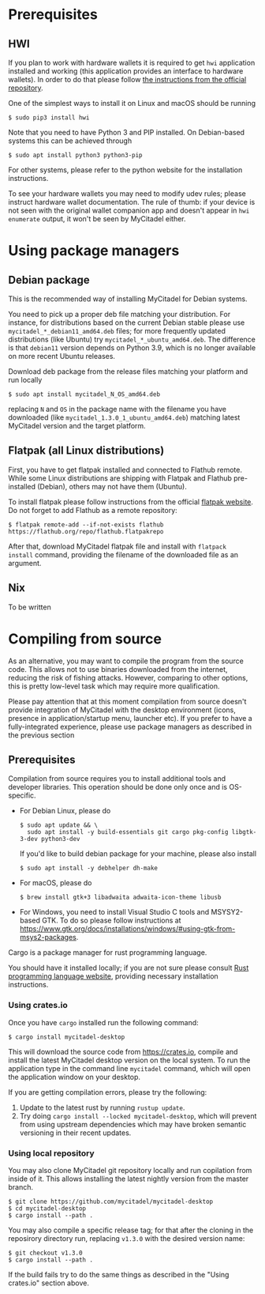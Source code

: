 Prerequisites
=============

## HWI

If you plan to work with hardware wallets it is required to get `hwi`
application installed and working (this application provides an 
interface to hardware wallets). In order to do that please follow 
[the instructions from the official repository][hwi].

One of the simplest ways to install it on Linux and macOS should be 
running
```console
$ sudo pip3 install hwi
```

Note that you need to have Python 3 and PIP installed. On Debian-based
systems this can be achieved through
```console
$ sudo apt install python3 python3-pip
```
For other systems, please refer to the python website for the 
installation instructions.

To see your hardware wallets you may need to modify udev rules; please
instruct hardware wallet documentation. The rule of thumb: if your device
is not seen with the original wallet companion app and doesn't appear in
`hwi enumerate` output, it won't be seen by MyCitadel either.


Using package managers
======================

## Debian package

This is the recommended way of installing MyCitadel for Debian systems.

You need to pick up a proper deb file matching your distribution. For
instance, for distributions based on the current Debian stable please
use `mycitadel_*_debian11_amd64.deb` files; for more frequently updated
distributions (like Ubuntu) try `mycitadel_*_ubuntu_amd64.deb`. The
difference is that `debian11` version depends on Python 3.9, which is no
longer available on more recent Ubuntu releases.

Download deb package from the release files matching your platform and run 
locally
```console
$ sudo apt install mycitadel_N_OS_amd64.deb
```
replacing `N` and `OS` in the package name with the filename you have 
downloaded (like `mycitadel_1.3.0_1_ubuntu_amd64.deb`) matching latest 
MyCitadel version and the target platform.


## Flatpak (all Linux distributions)

First, you have to get flatpak installed and connected to Flathub remote. 
While some Linux distributions are shipping with Flatpak and Flathub 
pre-installed (Debian), others may not have them (Ubuntu).

To install flatpak please follow instructions from the official 
[flatpak website](https://flatpak.org/setup/). Do not forget to add Flathub 
as a remote repository:

```console
$ flatpak remote-add --if-not-exists flathub https://flathub.org/repo/flathub.flatpakrepo
```

After that, download MyCitadel flatpak file and install with `flatpack 
install` command, providing the filename of the downloaded file as an argument.


## Nix

To be written


Compiling from source
=====================

As an alternative, you may want to compile the program from the source code. 
This allows not to use binaries downloaded from the internet, reducing the 
risk of fishing attacks. However, comparing to other options, this is pretty 
low-level task which may require more qualification.

Please pay attention that at this moment compilation from source doesn't
provide integration of MyCitadel with the desktop environment (icons, 
presence in application/startup menu, launcher etc). If you prefer to have a 
fully-integrated experience, please use package managers as described in the 
previous section


Prerequisites
-------------

Compilation from source requires you to install additional tools and 
developer libraries. This operation should be done only once and is OS-specific.

- For Debian Linux, please do
    ```console
    $ sudo apt update && \
      sudo apt install -y build-essentials git cargo pkg-config libgtk-3-dev python3-dev
    ```
  
    If you'd like to build debian package for your machine, please also install
    ```console
    $ sudo apt install -y debhelper dh-make
    ```

- For macOS, please do
    ```console
    $ brew install gtk+3 libadwaita adwaita-icon-theme libusb
    ```

- For Windows, you need to install Visual Studio C tools and MSYSY2-based GTK.
  To do so please follow instructions at
  <https://www.gtk.org/docs/installations/windows/#using-gtk-from-msys2-packages>.

Cargo is a package manager for rust programming language.

You should have it installed locally; if you are not sure please consult
[Rust programming language website][rust], providing necessary installation
instructions.


### Using crates.io

Once you have `cargo` installed run the following command:
```console
$ cargo install mycitadel-desktop
```

This will download the source code from https://crates.io, compile and 
install the latest MyCitadel desktop version on the local system. To run the 
application type in the command line `mycitadel` command, which will open 
the application window on your desktop.

If you are getting compilation errors, please try the following:

1. Update to the latest rust by running `rustup update`.
2. Try doing `cargo install --locked mycitadel-desktop`, which will prevent 
   from using upstream dependencies which may have broken semantic versioning
   in their recent updates.


### Using local repository

You may also clone MyCitadel git repository locally and run copilation from 
inside of it. This allows installing the latest nightly version from the 
master branch.

```console
$ git clone https://github.com/mycitadel/mycitadel-desktop
$ cd mycitadel-desktop
$ cargo install --path .
```

You may also compile a specific release tag; for that after the cloning
in the reposirory directory run, replacing `v1.3.0` with the desired version 
name:
```console
$ git checkout v1.3.0
$ cargo install --path .
```

If the build fails try to do the same things as described in the "Using 
crates.io" section above.


[hwi]: https://github.com/bitcoin-core/HWI
[rust]: https://rust-lang.org
